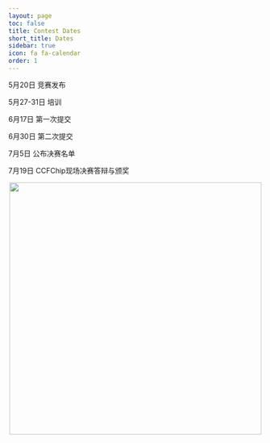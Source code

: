 ```yaml
---
layout: page
toc: false
title: Contest Dates
short_title: Dates
sidebar: true
icon: fa fa-calendar
order: 1
---
```

5月20日 竞赛发布

5月27-31日 培训

6月17日 第一次提交

6月30日 第二次提交

7月5日 公布决赛名单 

7月19日 CCFChip现场决赛答辩与颁奖

<p align="middle">
    <img src="{% link media/timeline.png %}" width="500" class="center">
</p>
